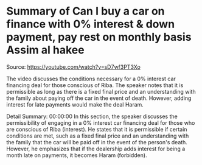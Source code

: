 # Summary of Can I buy a car on finance with 0% interest & down payment, pay rest on monthly basis Assim al hakee

Source: https://youtube.com/watch?v=sD7wf3PT3Xo

The video discusses the conditions necessary for a 0% interest car financing deal for those conscious of Riba. The speaker notes that it is permissible as long as there is a fixed final price and an understanding with the family about paying off the car in the event of death. However, adding interest for late payments would make the deal Haram.

Detail Summary: 
00:00:00
In this section, the speaker discusses the permissibility of engaging in a 0% interest car financing deal for those who are conscious of Riba (interest). He states that it is permissible if certain conditions are met, such as a fixed final price and an understanding with the family that the car will be paid off in the event of the person's death. However, he emphasizes that if the dealership adds interest for being a month late on payments, it becomes Haram (forbidden).

